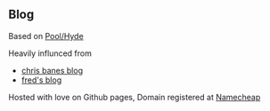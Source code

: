 ## Blog

Based on [Pool/Hyde](https://github.com/poole/hyde)

Heavily influnced from 

- [chris banes blog](https://github.com/chrisbanes/chrisbanes.github.io)
- [fred's blog](https://fredrikaverpil.github.io)

Hosted with love on Github pages, Domain registered at [Namecheap](https://namecheap.com)

